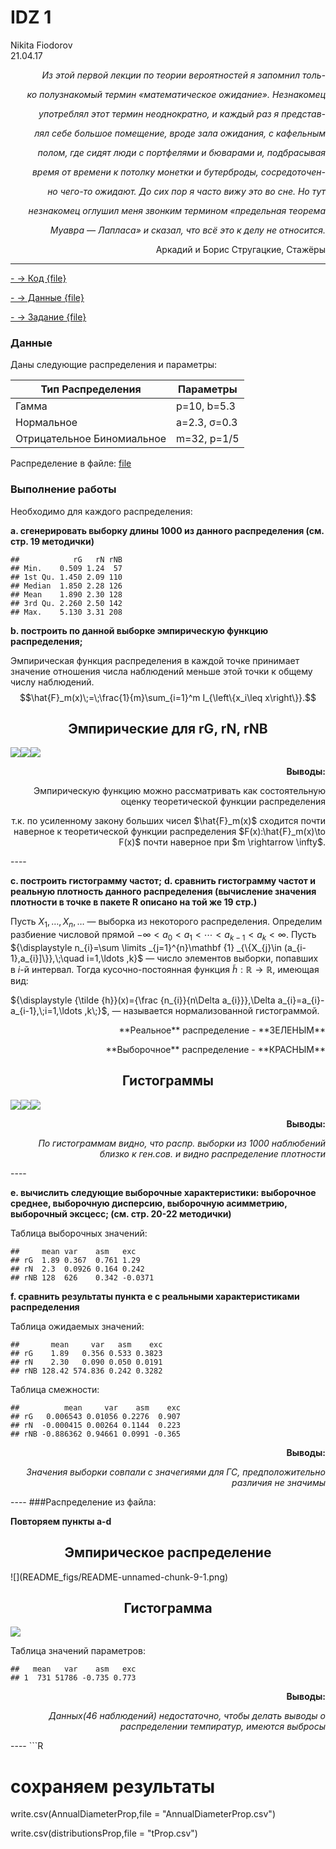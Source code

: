 # IDZ 1
Nikita Fiodorov  
21.04.17  



<p align="right"><i>Из этой первой лекции по теории вероятностей я запомнил толь-</i></p>
<p align="right"><i>ко полузнакомый термин «математическое ожидание». Незнакомец</i></p>
<p align="right"><i>употреблял этот термин неоднократно, и каждый раз я представ-</i></p>
<p align="right"><i>лял себе большое помещение, вроде зала ожидания, с кафельным</i></p>
<p align="right"><i>полом, где сидят люди с портфелями и бюварами и, подбрасывая</i></p>
<p align="right"><i>время от времени к потолку монетки и бутерброды, сосредоточен-</i></p>
<p align="right"><i>но чего-то ожидают. До сих пор я часто вижу это во сне. Но тут</i></p>
<p align="right"><i>незнакомец оглушил меня звонким термином «предельная теорема</i></p>
<p align="right"><i>Муавра — Лапласа» и сказал, что всё это к делу не относится.</i></p>
<p align="right">Аркадий и Борис Стругацкие, Стажёры</p>


---


<a name="Idz_1"></a>

[- -> Код {file}](https://github.com/NikitaIT/org.stepik.math.statistics/blob/master/IDZ_1/IDZ.R)

[- -> Данные {file}](https://github.com/NikitaIT/org.stepik.math.statistics/blob/master/IDZ_1/AnnualDiameterProp.csv)

[- -> Задание {file}](https://github.com/NikitaIT/org.stepik.math.statistics/blob/master/IDZ_1/%D0%97%D0%B0%D0%B4%D0%B0%D0%BD%D0%B8%D0%B5%20%D0%BE%D1%82%209.2.2017.docx)

### Данные

Даны следующие распределения и параметры:

Тип Распределения			      | Параметры
----------------------------|--------------
Гамма						            | p=10, b=5.3
Нормальное					        | a=2.3, σ=0.3
Отрицательное Биномиальное 	| m=32, p=1/5


Распределение в файле: [file](https://github.com/NikitaIT/org.stepik.math.statistics/blob/master/IDZ_1/AnnualDiameterProp.csv)

### Выполнение работы




Необходимо для каждого распределения:

**a.	сгенерировать выборку длины 1000 из данного распределения (см. стр. 19 методички)**


```
##            rG   rN rNB
## Min.    0.509 1.24  57
## 1st Qu. 1.450 2.09 110
## Median  1.850 2.28 126
## Mean    1.890 2.30 128
## 3rd Qu. 2.260 2.50 142
## Max.    5.130 3.31 208
```

**b.	построить по данной выборке эмпирическую функцию распределения;**

Эмпирическая функция распределения в каждой точке принимает значение отношения числа наблюдений меньше этой точки к общему числу наблюдений.
$$\hat{F}_m(x)\;=\;\frac{1}{m}\sum_{i=1}^m I_{\left\{x_i\leq x\right\}}.$$

<h2 align="center">Эмпирические для rG, rN, rNB</h2>

![](README_figs/README-unnamed-chunk-2-1.png)<!-- -->![](README_figs/README-unnamed-chunk-2-2.png)<!-- -->![](README_figs/README-unnamed-chunk-2-3.png)<!-- -->



<p align="right"><b>Выводы:</b></p>
<p align="right">Эмпирическую функцию можно рассматривать как состоятельную оценку теоретической функции распределения </p><p align="right">т.к. по усиленному закону больших чисел $\hat{F}_m(x)$ сходится почти наверное к теоретической функции распределения $F(x):\hat{F}_m(x)\to F(x)$ почти наверное при $m \rightarrow \infty$.</p>
----

**c.	построить гистограмму частот;**
**d.	сравнить гистограмму частот и реальную плотность данного распределения (вычисление значения плотности в точке в пакете R описано на той же 19 стр.)**

Пусть $X_{1},\ldots ,X_{n},\ldots$  — выборка из некоторого распределения. Определим разбиение числовой прямой ${\displaystyle -\infty <a_{0}<a_{1}<\cdots <a_{k-1}<a_{k}<\infty }$. Пусть ${\displaystyle n_{i}=\sum \limits _{j=1}^{n}\mathbf {1} _{\{X_{j}\in (a_{i-1},a_{i}]\}},\;\quad i=1,\ldots ,k}$
— число элементов выборки, попавших в ${\displaystyle i}$-й интервал. Тогда кусочно-постоянная функция ${\displaystyle {\tilde {h}}:\mathbb {R} \to \mathbb {R} }$, имеющая вид:

${\displaystyle {\tilde {h}}(x)={\frac {n_{i}}{n\Delta a_{i}}},\Delta a_{i}=a_{i}-a_{i-1},\;i=1,\ldots ,k\;}$, — называется нормализованной гистограммой.



<p color="green" align="right">**Реальное** распределение - **ЗЕЛЕНЫМ**</p>
<p color="red" align="right">**Выборочное** распределение - **КРАСНЫМ**</p>

<h2 align="center">Гистограммы</h2>

![](README_figs/README-unnamed-chunk-4-1.png)<!-- -->![](README_figs/README-unnamed-chunk-4-2.png)<!-- -->![](README_figs/README-unnamed-chunk-4-3.png)<!-- -->


<p align="right"><b>Выводы:</b></p>
<p align="right"><i>По гистограммам видно, что распр. выборки из 1000 наблюбений близко к ген.сов. и видно распределение плотности</i></p>
----


**e.	вычислить следующие выборочные характеристики:  выборочное среднее, выборочную дисперсию, выборочную асимметрию, выборочный эксцесс; (см. стр. 20-22 методички)**

Таблица выборочных значений:


```
##     mean var    asm   exc    
## rG  1.89 0.367  0.761 1.29   
## rN  2.3  0.0926 0.164 0.242  
## rNB 128  626    0.342 -0.0371
```

**f.	сравнить результаты пункта e  с реальными характеристиками распределения** 

Таблица ожидаемых значений:


```
##       mean     var   asm    exc
## rG    1.89   0.356 0.533 0.3823
## rN    2.30   0.090 0.050 0.0191
## rNB 128.42 574.836 0.242 0.3282
```

Таблица смежности:


```
##          mean     var    asm    exc
## rG   0.006543 0.01056 0.2276  0.907
## rN  -0.000415 0.00264 0.1144  0.223
## rNB -0.886362 0.94661 0.0991 -0.365
```
<p align="right"><b>Выводы:</b></p>
<p align="right"><i>Значения выборки совпали с значегиями для ГС, предположительно различия не значимы</i></p></p>
----
###Распределение из файла:



**Повторяем пункты a-d**

<h2 align="center">Эмпирическое распределение</h2>
![](README_figs/README-unnamed-chunk-9-1.png)<!-- -->

<h2 align="center">Гистограмма</h2>

![](README_figs/README-unnamed-chunk-10-1.png)<!-- -->

Таблица значений параметров:


```
##   mean   var    asm   exc
## 1  731 51786 -0.735 0.773
```

<p align="right"><b>Выводы:</b></p>
<p align="right"><i>Данных(46 наблюдений) недостаточно, чтобы делать выводы о распределении темпиратур, имеются выбросы</i></p>
----
```R

# сохраняем результаты

write.csv(AnnualDiameterProp,file = "AnnualDiameterProp.csv")

write.csv(distributionsProp,file = "tProp.csv")

```











